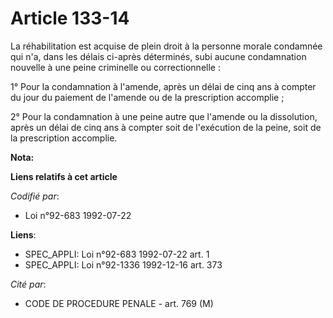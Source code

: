 # Article 133-14

La réhabilitation est acquise de plein droit à la personne morale condamnée qui n'a, dans les délais ci-après déterminés,
subi aucune condamnation nouvelle à une peine criminelle ou correctionnelle :

1° Pour la condamnation à l'amende, après un délai de cinq ans à compter du jour du paiement de l'amende ou de la
prescription accomplie ;

2° Pour la condamnation à une peine autre que l'amende ou la dissolution, après un délai de cinq ans à compter soit de
l'exécution de la peine, soit de la prescription accomplie.

**Nota:**



**Liens relatifs à cet article**

_Codifié par_:

  - Loi n°92-683 1992-07-22

**Liens**:

  - SPEC_APPLI: Loi n°92-683 1992-07-22 art. 1
  - SPEC_APPLI: Loi n°92-1336 1992-12-16 art. 373

_Cité par_:

  - CODE DE PROCEDURE PENALE - art. 769 (M)
